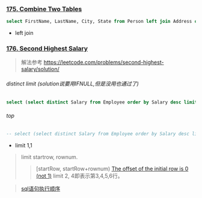 ### [175. Combine Two Tables](https://leetcode.com/problems/combine-two-tables/description/)

```sql
select FirstName, LastName, City, State from Person left join Address on Person.PersonId = Address.PersonId;
```

+ left join


### [176. Second Highest Salary](https://leetcode.com/problems/second-highest-salary/description/)


> 解法参考 <https://leetcode.com/problems/second-highest-salary/solution/>

###### distinct limit (solution说要用IFNULL,但是没用也通过了)
```sql
select (select distinct Salary from Employee order by Salary desc limit 1,1) as SecondHighestSalary;
```

###### top
```sql
-- select (select distinct Salary from Employee order by Salary desc limit 1,1) as SecondHighestSalary;
```


+ limit 1,1 
> limit startrow, rownum. 
>> [startRow, startRow+rownum)  [The offset of the initial row is 0 (not 1)](https://dev.mysql.com/doc/refman/8.0/en/select.html) limit 2, 4即表示第3,4,5,6行。

> [sql语句执行顺序](https://www.jianshu.com/p/bb19b6b0fdc3)